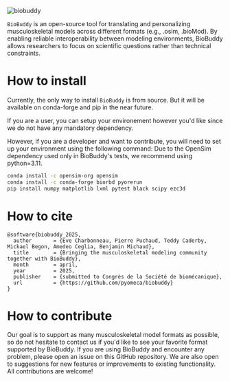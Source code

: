 
![biobuddy](https://github.com/user-attachments/assets/c8689155-0b26-4e13-835c-cdb6696e1acb)

`BioBuddy` is an open-source tool for translating and personalizing musculoskeletal models across different formats (e.g., .osim, .bioMod). By enabling reliable interoperability between modeling environments, BioBuddy allows researchers to focus on scientific questions rather than technical constraints.

# How to install 
Currently, the only way to install `BioBuddy` is from source. But it will be available on conda-forge and pip in the near future.

If you are a user, you can setup your environement however you'd like since we do not have any mandatory dependency.

However, if you are a developer and want to contribute, you will need to set up your environment using the following command:
Due to the OpenSim dependency used only in BioBuddy's tests, we recommend using python=3.11.
```bash
conda install -c opensim-org opensim
conda install -c conda-forge biorbd pyorerun
pip install numpy matplotlib lxml pytest black scipy ezc3d
```

# How to cite
```
@software{biobuddy_2025,
  author       = {Eve Charbonneau, Pierre Puchaud, Teddy Caderby, Mickael Begon, Amedeo Ceglia, Benjamin Michaud},
  title        = {Bringing the musculoskeletal modeling community together with BioBuddy},
  month        = april,
  year         = 2025,
  publisher    = {submitted to Congrès de la Société de biomécanique},
  url          = {https://github.com/pyomeca/biobuddy}
}
```

# How to contribute
Our goal is to support as many musculoskeletal model formats as possible, so do not hesitate to contact us if you'd like to see your favorite format supported by BioBuddy. 
If you are using BioBuddy and encounter any problem, please open an issue on this GitHub repository. 
We are also open to suggestions for new features or improvements to existing functionality.
All contributions are welcome!
